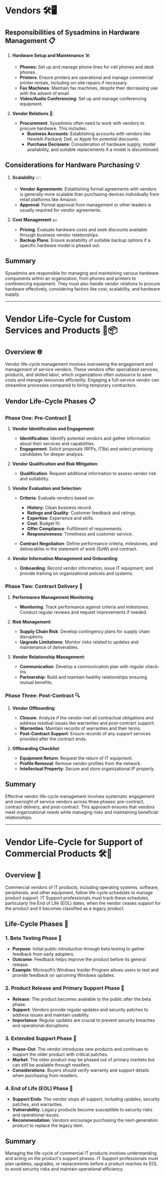 # Vendors 🛠️🖥️

## Responsibilities of Sysadmins in Hardware Management 📋

1. **Hardware Setup and Maintenance** 🛠️:
   - **Phones**: Set up and manage phone lines for cell phones and desk phones.
   - **Printers**: Ensure printers are operational and manage commercial printer rentals, including on-site repairs if necessary.
   - **Fax Machines**: Maintain fax machines, despite their decreasing use with the advent of email.
   - **Video/Audio Conferencing**: Set up and manage conferencing equipment.

2. **Vendor Relations** 🤝:
   - **Procurement**: Sysadmins often need to work with vendors to procure hardware. This includes:
     - **Business Accounts**: Establishing accounts with vendors like Hewlett-Packard, Dell, or Apple for potential discounts.
     - **Purchase Decisions**: Consideration of hardware supply, model availability, and suitable replacements if a model is discontinued.

## Considerations for Hardware Purchasing 💡

1. **Scalability** 📈:
   - **Vendor Agreements**: Establishing formal agreements with vendors is generally more scalable than purchasing devices individually from retail platforms like Amazon.
   - **Approval**: Formal approval from management or other leaders is usually required for vendor agreements.

2. **Cost Management** 💵:
   - **Pricing**: Evaluate hardware costs and seek discounts available through business vendor relationships.
   - **Backup Plans**: Ensure availability of suitable backup options if a specific hardware model is phased out.

## Summary

Sysadmins are responsible for managing and maintaining various hardware components within an organization, from phones and printers to conferencing equipment. They must also handle vendor relations to procure hardware effectively, considering factors like cost, scalability, and hardware supply.

---

# Vendor Life-Cycle for Custom Services and Products 🔄📦

## Overview 🌐

Vendor life-cycle management involves overseeing the engagement and management of service vendors. These vendors offer specialized services, products, and skilled labor, which organizations often outsource to save costs and manage resources efficiently. Engaging a full-service vendor can streamline processes compared to hiring temporary contractors.

## Vendor Life-Cycle Phases 📋

### Phase One: Pre-Contract 📝

1. **Vendor Identification and Engagement**:
   - **Identification**: Identify potential vendors and gather information about their services and capabilities.
   - **Engagement**: Solicit proposals (RFPs, ITBs) and select promising candidates for deeper analysis.

2. **Vendor Qualification and Risk Mitigation**:
   - **Qualification**: Request additional information to assess vendor risk and suitability.

3. **Vendor Evaluation and Selection**:
   - **Criteria**: Evaluate vendors based on:
     - **History**: Clean business record.
     - **Ratings and Quality**: Customer feedback and ratings.
     - **Expertise**: Experience and skills.
     - **Cost**: Budget fit.
     - **Offer Compliance**: Fulfillment of requirements.
     - **Responsiveness**: Timeliness and customer service.

   - **Contract Negotiation**: Define performance criteria, milestones, and deliverables in the statement of work (SoW) and contract.

4. **Vendor Information Management and Onboarding**:
   - **Onboarding**: Record vendor information, issue IT equipment, and provide training on organizational policies and systems.

### Phase Two: Contract Delivery 🚀

1. **Performance Management Monitoring**:
   - **Monitoring**: Track performance against criteria and milestones. Conduct regular reviews and request improvements if needed.

2. **Risk Management**:
   - **Supply Chain Risk**: Develop contingency plans for supply chain disruptions.
   - **Upgrade Limitations**: Monitor risks related to updates and maintenance of deliverables.

3. **Vendor Relationship Management**:
   - **Communication**: Develop a communication plan with regular check-ins.
   - **Partnership**: Build and maintain healthy relationships ensuring mutual benefits.

### Phase Three: Post-Contract 🔍

1. **Vendor Offboarding**:
   - **Closure**: Analyze if the vendor met all contractual obligations and address residual issues like warranties and post-contract support.
   - **Warranties**: Maintain records of warranties and their terms.
   - **Post-Contract Support**: Ensure records of any support services provided after the contract ends.

2. **Offboarding Checklist**:
   - **Equipment Return**: Request the return of IT equipment.
   - **Profile Removal**: Remove vendor profiles from the network.
   - **Intellectual Property**: Secure and store organizational IP properly.

## Summary

Effective vendor life-cycle management involves systematic engagement and oversight of service vendors across three phases: pre-contract, contract delivery, and post-contract. This approach ensures that vendors meet organizational needs while managing risks and maintaining beneficial relationships.

---

# Vendor Life-Cycle for Support of Commercial Products 🛠️📅

## Overview 🌟

Commercial vendors of IT products, including operating systems, software, peripherals, and other equipment, follow life-cycle schedules to manage product support. IT Support professionals must track these schedules, particularly the End of Life (EOL) dates, when the vendor ceases support for the product and it becomes classified as a legacy product.

## Life-Cycle Phases 🔄

### 1. Beta Testing Phase 🧪

- **Purpose**: Initial public introduction through beta testing to gather feedback from early adopters.
- **Outcome**: Feedback helps improve the product before its general release.
- **Example**: Microsoft’s Windows Insider Program allows users to test and provide feedback on upcoming Windows updates.

### 2. Product Release and Primary Support Phase 🚀

- **Release**: The product becomes available to the public after the beta phase.
- **Support**: Vendors provide regular updates and security patches to address issues and maintain usability.
- **Importance**: Regular updates are crucial to prevent security breaches and operational disruptions.

### 3. Extended Support Phase 🔧

- **Phase-Out**: The vendor introduces new products and continues to support the older product with critical patches.
- **Market**: The older product may be phased out of primary markets but can still be available through resellers.
- **Considerations**: Buyers should verify warranty and support details when purchasing from resellers.

### 4. End of Life (EOL) Phase 🛑

- **Support Ends**: The vendor stops all support, including updates, security patches, and warranties.
- **Vulnerability**: Legacy products become susceptible to security risks and operational issues.
- **Recommendation**: Vendors encourage purchasing the next-generation product to replace the legacy item.

## Summary

Managing the life-cycle of commercial IT products involves understanding and acting on the product's support phases. IT Support professionals must plan updates, upgrades, or replacements before a product reaches its EOL to avoid security risks and maintain operational efficiency.

